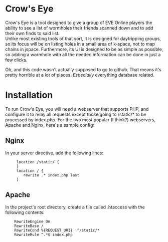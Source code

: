 Crow's Eye
==========

Crow's Eye is a tool designed to give a group of EVE Online players the ability to see a list of wormholes their friends scanned down and to add their own finds to said list.  
Unlike most existing tools of that sort, it is designed for daytripping groups, so its focus will be on listing holes in a small area of k-space, not to map chains in jspace. Furthermore, its UI is designed to be as simple as possible, so adding a wormhole with all the needed information can be done in just a few clicks.

Oh, and this code wasn't actually supposed to go to github. That means it's pretty horrible at a lot of places. *Especially* everything database related.


Installation
============

To run Crow's Eye, you will need a webserver that supports PHP, and configure it to relay all requests except those going to /static/* to be processed by index.php. For the two most popular (I think?) webservers, Apache and Nginx, here's a sample config:

Nginx
-----

In your server directive, add the following lines:

```
     location /static/ {
     }
     location / {
        rewrite .* index.php last
     ]
```

Apache
------

In the project's root directory, create a file called .htaccess with the following contents:

```
    RewriteEngine On
    RewriteBase /
    RewriteCond %{REQUEST_URI} !^/static/*
    RewriteRule ^.*$ index.php
```
